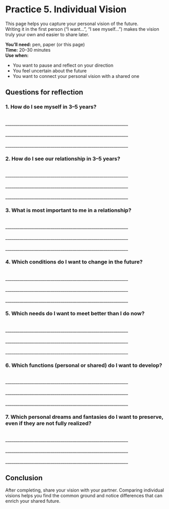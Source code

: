 # Practice 5. Individual Vision

This page helps you capture your personal vision of the future.<br/>
Writing it in the first person (“I want…”, “I see myself…”) makes the vision truly your own and easier to share later.

**You’ll need:** pen, paper (or this page)<br/>
**Time:** 20–30 minutes<br/>
**Use when:**

- You want to pause and reflect on your direction
- You feel uncertain about the future
- You want to connect your personal vision with a shared one

## Questions for reflection

### 1. How do I see myself in 3–5 years?

<br/>
____________________________________________________________
<br/><br/>
____________________________________________________________
<br/><br/>
____________________________________________________________

### 2. How do I see our relationship in 3–5 years?

<br/>
____________________________________________________________
<br/><br/>
____________________________________________________________
<br/><br/>
____________________________________________________________

### 3. What is most important to me in a relationship?

<br/>
____________________________________________________________
<br/><br/>
____________________________________________________________
<br/><br/>
____________________________________________________________

### 4. Which conditions do I want to change in the future?

<br/>
____________________________________________________________
<br/><br/>
____________________________________________________________
<br/><br/>
____________________________________________________________

### 5. Which needs do I want to meet better than I do now?

<br/>
____________________________________________________________
<br/><br/>
____________________________________________________________
<br/><br/>
____________________________________________________________

### 6. Which functions (personal or shared) do I want to develop?

<br/>
____________________________________________________________
<br/><br/>
____________________________________________________________
<br/><br/>
____________________________________________________________

### 7. Which personal dreams and fantasies do I want to preserve, even if they are not fully realized?

<br/>
____________________________________________________________
<br/><br/>
____________________________________________________________
<br/><br/>
____________________________________________________________

## Conclusion

After completing, share your vision with your partner. Comparing individual visions helps you find the common ground and notice differences that can enrich your shared future.
